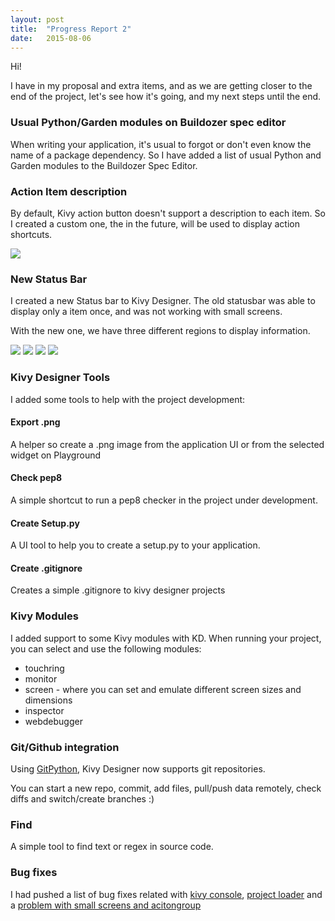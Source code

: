 ```yaml
---
layout: post
title:  "Progress Report 2"
date:   2015-08-06
---
```



Hi!

I have in my proposal and extra items, and as we are getting closer to the end of the project, let's see how it's going, and my next steps until the end.

### Usual Python/Garden modules on Buildozer spec editor

When writing your application, it's usual to forgot or don't even know the name of a package dependency. So I have added a list of usual Python and Garden modules to the Buildozer Spec Editor.

### Action Item description

By default, Kivy action button doesn't support a description to each item. So I created a custom one, the in the future, will be used to display action shortcuts.

![](https://cloud.githubusercontent.com/assets/4960137/8922073/9df4bc22-34b4-11e5-83d4-3bdd0153801c.png)
 
### New Status Bar

I created a new Status bar to Kivy Designer. The old statusbar was able to display only a item once, and was not working with small screens. 

With the new one, we have three different regions to display information.

![](https://cloud.githubusercontent.com/assets/4960137/8887424/c6b8f966-3257-11e5-89fa-4127e3eb5d56.png)
![](https://cloud.githubusercontent.com/assets/4960137/8887423/c6b6f2e2-3257-11e5-9763-553a0090712e.png)
![](https://cloud.githubusercontent.com/assets/4960137/8887425/c6b94c72-3257-11e5-8b19-d903c005cddd.png)
![](https://cloud.githubusercontent.com/assets/4960137/8887426/c6b9d7e6-3257-11e5-982b-4351edfcb4bf.png)

### Kivy Designer Tools

I added some tools to help with the project development:

#### Export .png
A helper so create a .png image from the application UI or from the selected widget on Playground

#### Check pep8
A simple shortcut to run a pep8 checker in the project under development.

#### Create Setup.py
A UI tool to help you to create a setup.py to your application.

#### Create .gitignore
Creates a simple .gitignore to kivy designer projects

### Kivy Modules

I added support to some Kivy modules with KD. When running your project, you can select and use the following modules:

* touchring
* monitor
* screen - where you can set and emulate different screen sizes and dimensions
* inspector
* webdebugger

### Git/Github integration

Using [GitPython](http://gitpython.readthedocs.org/en/stable/), Kivy Designer now supports git repositories.

You can start a new repo, commit, add files, pull/push data remotely, check diffs and switch/create branches :)

### Find

A simple tool to find text or regex in source code.


### Bug fixes

I had pushed a list of bug fixes related with [kivy console](https://github.com/kivy/kivy-designer/pull/102), [project loader](https://github.com/kivy/kivy-designer/pull/101) and a [problem with small screens and acitongroup](https://github.com/kivy/kivy-designer/pull/100)